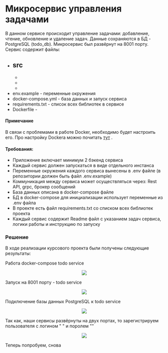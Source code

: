 # Микросервис управления задачами

В данном сервисе происходит управление задачами: добавление, чтение, обновление и удаление задач. Данные сохраняются в БД - PostgreSQL (todo_db). 
Микросервис был развёрнут на 8001 порту. Сервис содержит файлы:

-	src
     -
     -
     -
     -
-	env.example - переменные окружения
-	docker-compose.yml - база данных и запуск сервиса
-	requirements.txt - список всех библиотек в сервисе
-	Dockerfile -



#### Примечание 

В связи с проблемами в работе Docker, необходимо будет настроить его. Про настройку Dockera можно почитать <a href="https://huecker.io/" target="_blank">тут</a> .

#### Требования:
-	Приложение включает минимум 2 бэкенд сервиса
-	Каждый сервис должен запускаться в виде отдельного инстанса
-	Переменные окружения каждого сервиса вынесены в .env файле (в репозитории должен быть файл .env.example)
-	Коммуникация между сервиса может осуществляться через: Rest API, grpc, брокер сообщений 
-	База данных описана в docker-compose файле
-	БД в docker-compose для инициализации использует переменные из .env файла
-	В проекте есть файл requirements.txt со списком всех библиотек проекта
-	Каждый сервис содержит Readme файл с указанием задач сервиса, логики работы и инструкцию по запуску


### Решение

В ходе реализации курсового проекта были получены следующие результаты:


Работа docker-compose todo service
<p align="center">
  <img src="https://github.com/hanz0m4/microservice/assets/166024789/77977b17-96b6-4669-a2c6-de2da130a3ad">
</p>


Запуск на 8001 порту - todo service
<p align="center">
  <img src="https://github.com/hanz0m4/microservice/assets/166024789/d051ecc1-9cff-4cd8-9da8-94eec4829ade">
</p>


Подключение базы данных PostgreSQL к todo service

<p align="center">
  <img src="https://github.com/hanz0m4/microservice/assets/166024789/82d24309-e2de-40a8-ad6c-28c208b6998d">
</p>

Так как, наши сервисы развёрнуты на двух портах, то зарегистрируем пользователя с логином " " и поролем ""

<p align="center">
  <img src="https://github.com/hanz0m4/microservice/assets/166024789/82d24309-e2de-40a8-ad6c-28c208b6998d">
</p>

Теперь попробуем, снова
